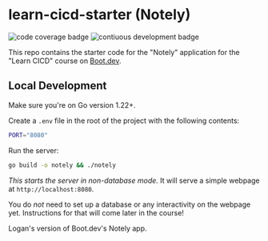 # learn-cicd-starter (Notely)

![code coverage badge](https://github.com/iahta/learn-cicd-starter/actions/workflows/ci.yml/badge.svg)
![contiuous development badge](https://github.com/iahta/learn-cicd-starter/actions/workflows/cd.yml/badge.svg)

This repo contains the starter code for the "Notely" application for the "Learn CICD" course on [Boot.dev](https://boot.dev).

## Local Development

Make sure you're on Go version 1.22+.

Create a `.env` file in the root of the project with the following contents:

```bash
PORT="8080"
```

Run the server:

```bash
go build -o notely && ./notely
```

*This starts the server in non-database mode.* It will serve a simple webpage at `http://localhost:8080`.

You do *not* need to set up a database or any interactivity on the webpage yet. Instructions for that will come later in the course!

Logan's version of Boot.dev's Notely app.
